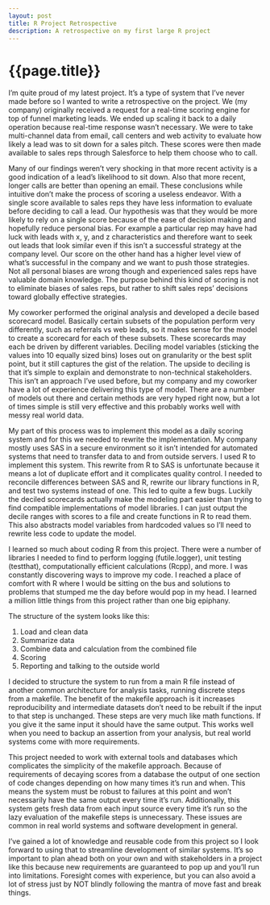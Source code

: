 ```yaml
---
layout: post
title: R Project Retrospective
description: A retrospective on my first large R project
---
```


{{page.title}}
==============

I’m quite proud of my latest project. It’s a type of system that I’ve never made before so I wanted to write a retrospective on the project. We (my company) originally received a request for a real-time scoring engine for top of funnel marketing leads. We ended up scaling it back to a daily operation because real-time response wasn’t necessary. We were to take multi-channel data from email, call centers and web activity to evaluate how likely a lead was to sit down for a sales pitch. These scores were then made available to sales reps through Salesforce to help them choose who to call.

Many of our findings weren’t very shocking in that more recent activity is a good indication of a lead’s likelihood to sit down. Also that more recent, longer calls are better than opening an email. These conclusions while intuitive don’t make the process of scoring a useless endeavor. With a single score available to sales reps they have less information to evaluate before deciding to call a lead. Our hypothesis was that they would be more likely to rely on a single score because of the ease of decision making and hopefully reduce personal bias. For example a particular rep may have had luck with leads with x, y, and z characteristics and therefore want to seek out leads that look similar even if this isn’t a successful strategy at the company level. Our score on the other hand has a higher level view of what’s successful in the company and we want to push those strategies. Not all personal biases are wrong though and experienced sales reps have valuable domain knowledge. The purpose behind this kind of scoring is not to eliminate biases of sales reps, but rather to shift sales reps’ decisions toward globally effective strategies.

My coworker performed the original analysis and developed a decile based scorecard model. Basically certain subsets of the population perform very differently, such as referrals vs web leads, so it makes sense for the model to create a scorecard for each of these subsets. These scorecards may each be driven by different variables. Deciling model variables (sticking the values into 10 equally sized bins) loses out on granularity or the best split point, but it still captures the gist of the relation. The upside to deciling is that it’s simple to explain and demonstrate to non-technical stakeholders. This isn’t an approach I’ve used before, but my company and my coworker have a lot of experience delivering this type of model. There are a number of models out there and certain methods are very hyped right now, but a lot of times simple is still very effective and this probably works well with messy real world data.

My part of this process was to implement this model as a daily scoring system and for this we needed to rewrite the implementation. My company mostly uses SAS in a secure environment so it isn’t intended for automated systems that need to transfer data to and from outside servers. I used R to implement this system. This rewrite from R to SAS is unfortunate because it means a lot of duplicate effort and it complicates quality control. I needed to reconcile differences between SAS and R, rewrite our library functions in R, and test two systems instead of one. This led to quite a few bugs. Luckily the deciled scorecards actually make the modeling part easier than trying to find compatible implementations of model libraries. I can just output the decile ranges with scores to a file and create functions in R to read them. This also abstracts model variables from hardcoded values so I’ll need to rewrite less code to update the model.

I learned so much about coding R from this project. There were a number of libraries I needed to find to perform logging (futile.logger), unit testing (testthat), computationally efficient calculations (Rcpp), and more. I was constantly discovering ways to improve my code. I reached a place of comfort with R where I would be sitting on the bus and solutions to problems that stumped me the day before would pop in my head. I learned a million little things from this project rather than one big epiphany.

The structure of the system looks like this:

1. Load and clean data
2. Summarize data
3. Combine data and calculation from the combined file
4. Scoring
5. Reporting and talking to the outside world

I decided to structure the system to run from a main R file instead of another common architecture for analysis tasks, running discrete steps from a makefile. The benefit of the makefile approach is it increases reproducibility and intermediate datasets don’t need to be rebuilt if the input to that step is unchanged. These steps are very much like math functions. If you give it the same input it should have the same output. This works well when you need to backup an assertion from your analysis, but real world systems come with more requirements.

This project needed to work with external tools and databases which complicates the simplicity of the makefile approach. Because of requirements of decaying scores from a database the output of one section of code changes depending on how many times it’s run and when. This means the system must be robust to failures at this point and won’t necessarily have the same output every time it’s run. Additionally, this system gets fresh data from each input source every time it’s run so the lazy evaluation of the makefile steps is unnecessary. These issues are common in real world systems and software development in general.

I’ve gained a lot of knowledge and reusable code from this project so I look forward to using that to streamline development of similar systems. It’s so important to plan ahead both on your own and with stakeholders in a project like this because new requirements are guaranteed to pop up and you’ll run into limitations. Foresight comes with experience, but you can also avoid a lot of stress just by NOT blindly following the mantra of move fast and break things.


